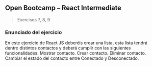## Open Bootcamp – React Intermediate

> Exercises 7, 8, 9


### **Enunciado del ejercicio**

En este ejercicio de React JS deberéis crear una lista, esta lista tendrá dentro distintos contactos y deberá cumplir con las siguientes funcionalidades:
Mostrar contacto. Crear contacto. Eliminar contacto. Cambiar el estado del contacto entre Conectado y Desconectado.
